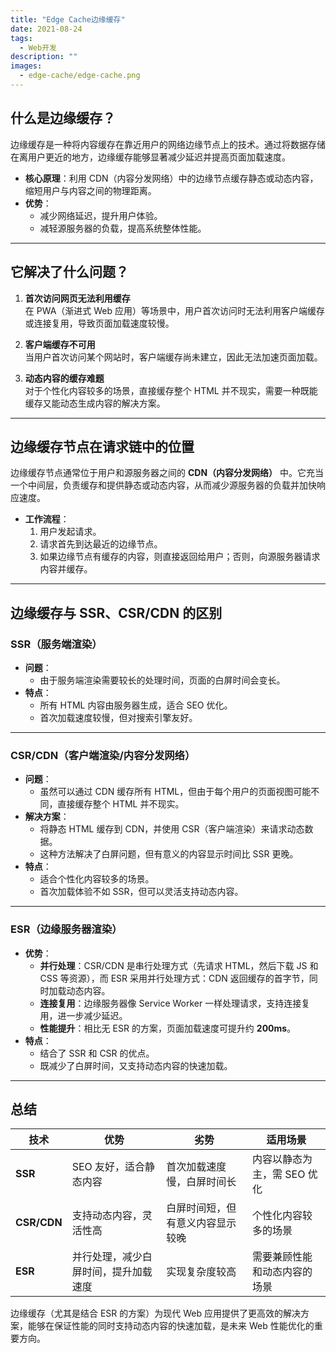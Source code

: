 ```yaml
---
title: "Edge Cache边缘缓存"
date: 2021-08-24
tags:
  - Web开发
description: ""
images:
  - edge-cache/edge-cache.png
---
```


## 什么是边缘缓存？

边缘缓存是一种将内容缓存在靠近用户的网络边缘节点上的技术。通过将数据存储在离用户更近的地方，边缘缓存能够显著减少延迟并提高页面加载速度。

- **核心原理**：利用 CDN（内容分发网络）中的边缘节点缓存静态或动态内容，缩短用户与内容之间的物理距离。
- **优势**：
  - 减少网络延迟，提升用户体验。
  - 减轻源服务器的负载，提高系统整体性能。

---

## 它解决了什么问题？

1. **首次访问网页无法利用缓存**  
   在 PWA（渐进式 Web 应用）等场景中，用户首次访问时无法利用客户端缓存或连接复用，导致页面加载速度较慢。

2. **客户端缓存不可用**  
   当用户首次访问某个网站时，客户端缓存尚未建立，因此无法加速页面加载。

3. **动态内容的缓存难题**  
   对于个性化内容较多的场景，直接缓存整个 HTML 并不现实，需要一种既能缓存又能动态生成内容的解决方案。

---

## 边缘缓存节点在请求链中的位置

边缘缓存节点通常位于用户和源服务器之间的 **CDN（内容分发网络）** 中。它充当一个中间层，负责缓存和提供静态或动态内容，从而减少源服务器的负载并加快响应速度。

- **工作流程**：
  1. 用户发起请求。
  2. 请求首先到达最近的边缘节点。
  3. 如果边缘节点有缓存的内容，则直接返回给用户；否则，向源服务器请求内容并缓存。

---

## 边缘缓存与 SSR、CSR/CDN 的区别

### SSR（服务端渲染）

- **问题**：
  - 由于服务端渲染需要较长的处理时间，页面的白屏时间会变长。
- **特点**：
  - 所有 HTML 内容由服务器生成，适合 SEO 优化。
  - 首次加载速度较慢，但对搜索引擎友好。

---

### CSR/CDN（客户端渲染/内容分发网络）

- **问题**：
  - 虽然可以通过 CDN 缓存所有 HTML，但由于每个用户的页面视图可能不同，直接缓存整个 HTML 并不现实。
- **解决方案**：
  - 将静态 HTML 缓存到 CDN，并使用 CSR（客户端渲染）来请求动态数据。
  - 这种方法解决了白屏问题，但有意义的内容显示时间比 SSR 更晚。
- **特点**：
  - 适合个性化内容较多的场景。
  - 首次加载体验不如 SSR，但可以灵活支持动态内容。

---

### ESR（边缘服务器渲染）

- **优势**：
  - **并行处理**：CSR/CDN 是串行处理方式（先请求 HTML，然后下载 JS 和 CSS 等资源），而 ESR 采用并行处理方式：CDN 返回缓存的首字节，同时加载动态内容。
  - **连接复用**：边缘服务器像 Service Worker 一样处理请求，支持连接复用，进一步减少延迟。
  - **性能提升**：相比无 ESR 的方案，页面加载速度可提升约 **200ms**。
- **特点**：
  - 结合了 SSR 和 CSR 的优点。
  - 既减少了白屏时间，又支持动态内容的快速加载。

---

## 总结

| 技术      | 优势                                      | 劣势                                  | 适用场景                     |
|-----------|-------------------------------------------|---------------------------------------|------------------------------|
| **SSR**   | SEO 友好，适合静态内容                    | 首次加载速度慢，白屏时间长            | 内容以静态为主，需 SEO 优化   |
| **CSR/CDN** | 支持动态内容，灵活性高                    | 白屏时间短，但有意义内容显示较晚       | 个性化内容较多的场景         |
| **ESR**   | 并行处理，减少白屏时间，提升加载速度       | 实现复杂度较高                        | 需要兼顾性能和动态内容的场景 |

边缘缓存（尤其是结合 ESR 的方案）为现代 Web 应用提供了更高效的解决方案，能够在保证性能的同时支持动态内容的快速加载，是未来 Web 性能优化的重要方向。
